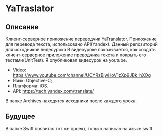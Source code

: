 # YaTraslator

## Описание
Клиент-серверное приложение переводчик YaTranslator. 
Приложение для перевода текста, использовано API(Yandex). Данный репозиторий для исходников видеоурока
В видеоуроке показывается, как создать клиент-серверное приложение преводчика текста и покрыть его тестами(UnitTest).
Я опубликовал видеоурок на youtube.

- Video: https://www.youtube.com/channel/UCYRzBjwHoV1zXp9JBk_hXOg
- Язык: Objective-C;
- Платформа: iOS.
- API: https://tech.yandex.com/translate/

В папке Archives находятся исходники после каждого урока.

## Будущее
В папке Swift появится тот же проект, только написан на языке swift
